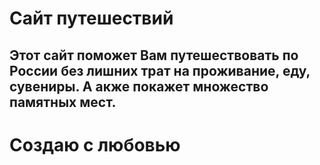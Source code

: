 # Сайт путешествий
## Этот сайт поможет Вам путешествовать по России без лишних трат на проживание, еду, сувениры. А  акже покажет множество памятных  мест.
# Создаю с любовью
